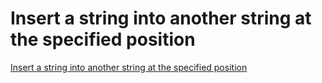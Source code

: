 # Insert a string into another string at the specified position
[Insert a string into another string at the specified position](https://aiwithcloud.com/2022/09/15/insert_a_string_into_another_string_at_the_specified_position/)